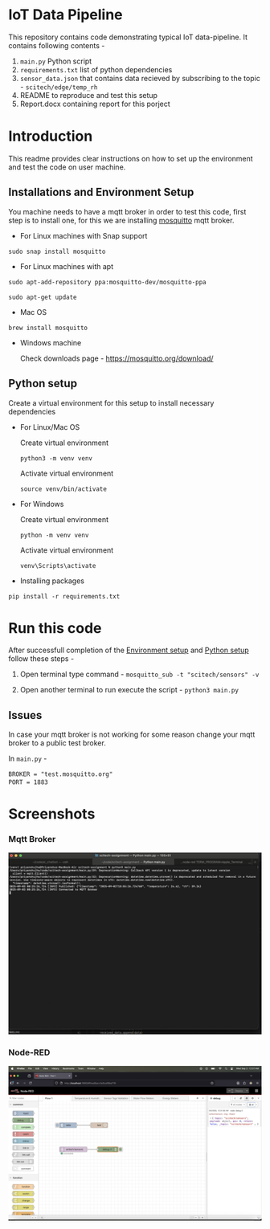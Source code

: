 # IoT Data Pipeline

This repository contains code demonstrating typical IoT data-pipeline. It contains following contents - 
1. `main.py` Python script
2. `requirements.txt` list of python dependencies
3. `sensor_data.json` that contains data recieved by subscribing to the topic - `scitech/edge/temp_rh`
4. README to reproduce and test this setup
5. Report.docx containing report for this porject

# Introduction
This readme provides clear instructions on how to set up the environment and test the code on user machine.

## Installations and Environment Setup
You machine needs to have a mqtt broker in order to test this code, first step is to install one, for this we are installing [mosquitto](https://mosquitto.org/) mqtt broker.

* For Linux machines with Snap support 
```
sudo snap install mosquitto
```

* For Linux machines with apt
```
sudo apt-add-repository ppa:mosquitto-dev/mosquitto-ppa
```

```
sudo apt-get update
```

* Mac OS
```
brew install mosquitto
```

* Windows machine 

    Check downloads page - https://mosquitto.org/download/


## Python setup
Create a virtual environment for this setup to install necessary dependencies

* For Linux/Mac OS

    Create virtual environment
    ```
    python3 -m venv venv
    ```

    Activate virtual environment
    ```
    source venv/bin/activate
    ```

* For Windows 

    Create virtual environment
    ```
    python -m venv venv
    ```

    Activate virtual environment
    ```
    venv\Scripts\activate
    ```


* Installing packages

```
pip install -r requirements.txt
```

# Run this code
After successfull completion of the [Environment setup](#installations-and-environment-setup) and [Python setup](#python-setup) follow these steps - 

1. Open terminal type command - `mosquitto_sub -t "scitech/sensors" -v`

2. Open another terminal to run execute the script - `python3 main.py`

## Issues
In case your mqtt broker is not working for some reason change your mqtt broker to a public test broker.


In `main.py` - 

```
BROKER = "test.mosquitto.org"
PORT = 1883
```


# Screenshots

### Mqtt Broker
![terminal screenshot](image.png)

### Node-RED
![node-red](image-1.png)